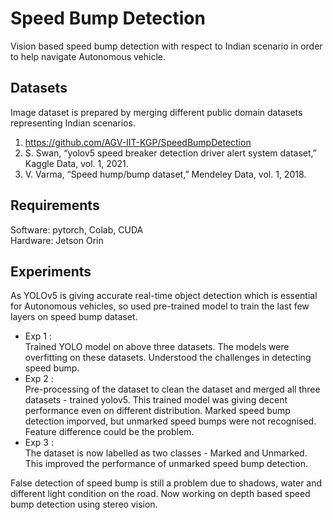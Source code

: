 # Speed Bump Detection

 Vision based speed bump detection with respect to Indian scenario in order to help navigate Autonomous vehicle.

## Datasets

Image dataset is prepared by merging different public domain datasets representing Indian scenarios.

1. https://github.com/AGV-IIT-KGP/SpeedBumpDetection 
2. S. Swan, “yolov5 speed breaker detection driver alert system dataset,”
Kaggle Data, vol. 1, 2021.
3. V. Varma, “Speed hump/bump dataset,” Mendeley Data, vol. 1, 2018.

## Requirements

Software: pytorch, Colab, CUDA  
Hardware: Jetson Orin

## Experiments

As YOLOv5 is giving accurate real-time object detection which is essential for Autonomous vehicles, so used pre-trained model to train the last few layers on speed bump dataset. 

* Exp 1 :     
Trained YOLO model on above three datasets. The models were overfitting on these datasets. Understood   the challenges in detecting speed bump.
* Exp 2 :   
Pre-processing of the dataset to clean the dataset and merged all three datasets - trained yolov5. This trained model was giving decent performance even on different distribution. Marked speed bump detection imporved, but unmarked speed bumps were not recognised. Feature difference could be the problem.
* Exp 3 :   
The dataset is now labelled as two classes - Marked and Unmarked. This improved the performance of unmarked speed bump detection. 

False detection of speed bump is still a problem due to shadows, water and different light condition on the road. Now working on depth based speed bump detection using stereo vision. 





